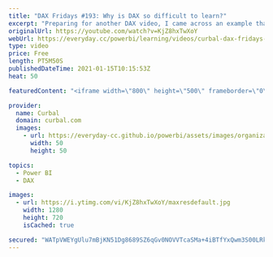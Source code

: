```yaml
---
title: "DAX Fridays #193: Why is DAX so difficult to learn?"
excerpt: "Preparing for another DAX video, I came across an example that perfectly exemplifies why DAX can be so hard to understand.  Chapters: 00:00 Intro 00:20 Examples of different contexts 03:40 Do I have any filters applied to my visual? 04:50 How to get better at DAX Done!   Here you can download all the"
originalUrl: https://youtube.com/watch?v=KjZ8hxTwXoY
webUrl: https://everyday.cc/powerbi/learning/videos/curbal-dax-fridays-193-why-is-dax-so-difficult-to-learn/
type: video
price: Free
length: PT5M50S
publishedDateTime: 2021-01-15T10:15:53Z
heat: 50

featuredContent: "<iframe width=\"800\" height=\"500\" frameborder=\"0\" src=\"https://www.youtube.com/embed/KjZ8hxTwXoY\" allow=\"accelerometer; autoplay; encrypted-media; gyroscope; picture-in-picture\" allowfullscreen></iframe>"

provider:
  name: Curbal
  domain: curbal.com
  images:
    - url: https://everyday-cc.github.io/powerbi/assets/images/organizations/curbal.com-50x50.jpg
      width: 50
      height: 50

topics:
  - Power BI
  - DAX

images:
  - url: https://i.ytimg.com/vi/KjZ8hxTwXoY/maxresdefault.jpg
    width: 1280
    height: 720
    isCached: true

secured: "WATpVWEYgUlu7mBjKN51Dg8689SZ6qGv0NOVVTcaSMa+4iBTfYxQwm3S00LRkJOh52ZkfNMIXSdwMc54fty7lpUoJxsklY7l8ECYozbubWMYY/agfDlP2g2Lyi3polZgQh6/L8oKZSNF4B0DbyM82+kOwFgsHlWuWY1LQMgwHq+zosejYe464lDJ9A7Y2zDgg/s7Vq5ISOV5TxSgHI7FDuoXVeSzmdyi4XUmEX6T4YxPqcV5CrPyyGxGUTkvBiRY8MMB8GcJBX0/MKu1RvAGFOwIhrnvPGPc29vvRjlvMW3NA9wP7WKZJobKsFLeGnVqVzkRULCmuPRBB26/UKJoHWMmkFTNXQ2ZShAnWBjHbRjmwCXMvUyibAosRKkiGJVvohuT630FKSmj/DsbaxECBmmyuuWMYX3JMPnGhINcUPM=;R+6XNny0gc91fsukql8nfA=="
---
```


